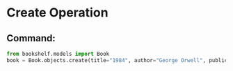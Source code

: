 # Create Operation

## Command:
```python
from bookshelf.models import Book
book = Book.objects.create(title="1984", author="George Orwell", publication_year=1949)